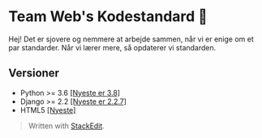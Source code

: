 
# Team Web's Kodestandard :rocket:

Hej! Det er sjovere og nemmere at arbejde sammen, når vi er enige om et par standarder. Når vi lærer mere, så opdaterer vi standarden.

## Versioner

- Python >= 3.6 [[Nyeste er 3.8]](https://docs.python.org/3/)
- Django >= 2.2 [[Nyeste er 2.2.7]](https://docs.djangoproject.com/en/2.2/)
- HTML5 [[Nyeste]](https://www.w3schools.com/html/html5_intro.asp)


> Written with [StackEdit](https://stackedit.io/).
<!--stackedit_data:
eyJoaXN0b3J5IjpbLTEwOTQwMjkzNjMsLTIwNTE2NDE4ODUsNT
g2NjI4MTk1XX0=
-->
